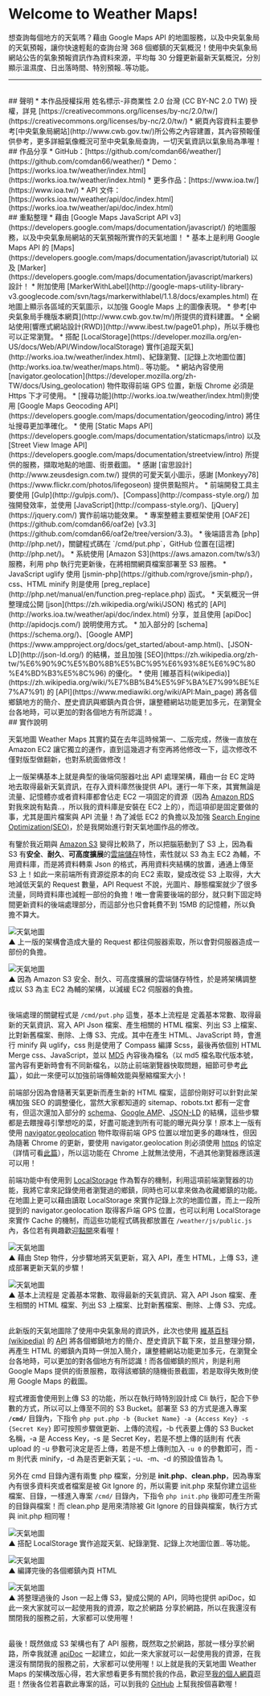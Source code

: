 # Welcome to Weather Maps!
想查詢每個地方的天氣嗎？藉由 Google Maps API 的地圖服務，以及中央氣象局的天氣預報，讓你快速輕鬆的查詢台灣 368 個鄉鎮的天氣概況！使用中央氣象局網站公告的氣象預報資訊作為資料來源，平均每 30 分鐘更新最新天氣概況，分別顯示溫濕度、日出落時間、特別預報..等功能。

---

<br />
## 聲明
* 本作品授權採用 姓名標示-非商業性 2.0 台灣 (CC BY-NC 2.0 TW) 授權，詳見 [https://creativecommons.org/licenses/by-nc/2.0/tw/](https://creativecommons.org/licenses/by-nc/2.0/tw/) 
* 網頁內容資料主要參考[中央氣象局網站](http://www.cwb.gov.tw/)所公佈之內容建置，其內容預報僅供參考，更多詳細氣像概況可至中央氣象局查詢，一切天氣資訊以氣象局為準喔！

<br />
## 作品分享
* GitHub：[https://github.com/comdan66/weather/](https://github.com/comdan66/weather/)
* Demo：[https://works.ioa.tw/weather/index.html](https://works.ioa.tw/weather/index.html)
* 更多作品：[https://www.ioa.tw/](https://www.ioa.tw/)
* API 文件：[https://works.ioa.tw/weather/api/doc/index.html](https://works.ioa.tw/weather/api/doc/index.html)




<br />
## 重點整理
* 藉由 [Google Maps JavaScript API v3](https://developers.google.com/maps/documentation/javascript/) 的地圖服務，以及中央氣象局網站的天氣預報所實作的天氣地圖！
* 基本上是利用 Google Maps API 的 [Maps](https://developers.google.com/maps/documentation/javascript/tutorial) 以及 [Marker](https://developers.google.com/maps/documentation/javascript/markers) 設計！
* 附加使用 [MarkerWithLabel](http://google-maps-utility-library-v3.googlecode.com/svn/tags/markerwithlabel/1.1.8/docs/examples.html) 在地圖上顯示各區域的天氣圖示，以加強 Google Maps 上的圖像表現。
* 參考[中央氣象局手機版本網頁](http://www.cwb.gov.tw/m/)所提供的資料建置。
* 全網站使用[響應式網站設計(RWD)](http://www.ibest.tw/page01.php)，所以手機也可以正常瀏覽。
* 搭配 [LocalStorage](https://developer.mozilla.org/en-US/docs/Web/API/Window/localStorage) 實作[追蹤天氣](http://works.ioa.tw/weather/index.html)、紀錄瀏覽、[記錄上次地圖位置](http:/works.ioa.tw/weather/maps.html).. 等功能。
* 網站內容使用 [navigator.geolocation](https://developer.mozilla.org/zh-TW/docs/Using_geolocation) 物件取得前端 GPS 位置，新版 Chrome 必須是 Https 下才可使用。
* [搜尋功能](http://works.ioa.tw/weather/index.html)則使用 [Google Maps Geocoding API](https://developers.google.com/maps/documentation/geocoding/intro) 將住址搜尋更加準確化。
* 使用 [Static Maps API](https://developers.google.com/maps/documentation/staticmaps/intro) 以及 [Street View Image API](https://developers.google.com/maps/documentation/streetview/intro) 所提供的服務，擷取地點的地圖、街景截圖。
* 感謝 [宙思設計](http://www.zeusdesign.com.tw/) 提供的可愛天氣小圖示，感謝 [Monkeyy78](https://www.flickr.com/photos/lifegoseon) 提供景點照片。
* 前端開發工具主要使用 [Gulp](http://gulpjs.com/)、[Compass](http://compass-style.org/) 加強開發效率，並使用 [JavaScript](http://compass-style.org/)、[jQuery](https://jquery.com/) 實作前端功能效果。
* 專案整體主要框架使用 [OAF2E](https://github.com/comdan66/oaf2e) [v3.3](https://github.com/comdan66/oaf2e/tree/version/3.3)。
* 後端語言為 [php](http://php.net/)，關鍵程式碼在 `/cmd/put.php`，GitHub 位置在[這裡](http://php.net/)。
* 系統使用 [Amazon S3](https://aws.amazon.com/tw/s3/) 服務，利用 php 執行完更新後，在將相關網頁檔案部署至 S3 服務。
* JavaScript uglify 使用 [jsmin-php](https://github.com/rgrove/jsmin-php/)，css、HTML minify 則是使用 [preg_replace](http://php.net/manual/en/function.preg-replace.php) 函式。
* 天氣概況一併整理成公開 [json](https://zh.wikipedia.org/wiki/JSON) 格式的 [API](http://works.ioa.tw/weather/api/doc/index.html) 分享，並且使用 [apiDoc](http://apidocjs.com/) 說明使用方式。
* 加入部分的 [schema](https://schema.org/)、[Google AMP](https://www.ampproject.org/docs/get_started/about-amp.html)、[JSON-LD](http://json-ld.org/) 的結構，並且加強 [SEO](https://zh.wikipedia.org/zh-tw/%E6%90%9C%E5%B0%8B%E5%BC%95%E6%93%8E%E6%9C%80%E4%BD%B3%E5%8C%96) 的優化。
* 使用 [維基百科(wikipedia)](https://zh.wikipedia.org/wiki/%E7%BB%B4%E5%9F%BA%E7%99%BE%E7%A7%91) 的 [API](https://www.mediawiki.org/wiki/API:Main_page) 將各個鄉鎮地方的簡介、歷史資訊與鄉鎮內頁合併，讓整體網站功能更加多元，在瀏覽全台各地時，可以更加的對各個地方有所認識！。

<br />
## 實作說明

天氣地圖 Weather Maps 其實約莫在去年這時候第一、二版完成，然後一直放在 Amazon EC2 讓它獨立的運作，直到這幾週才有空再將他修改一下，這次修改不僅對版型做翻新，也對系統面做修改！

上一版架構基本上就是典型的後端伺服器吐出 API 處理架構，藉由一台 EC 定時地去取得最新天氣資訊，在存入資料庫然後提供 API。運行一年下來，其實無論是流量、記憶體亦或者資料庫都會佔走 EC2 一項固定的資源（因為 [Amazon RDS](https://aws.amazon.com/tw/rds/) 對我來說有點貴..，所以我的資料庫是安裝在 EC2 上的），而這項卻是固定要做的事，尤其是圖片檔案與 API 流量！為了減低 EC2 的負擔以及加強 [Search Engine Optimization(SEO)](https://zh.wikipedia.org/zh-tw/%E6%90%9C%E5%B0%8B%E5%BC%95%E6%93%8E%E6%9C%80%E4%BD%B3%E5%8C%96)，於是我開始進行對天氣地圖作品的修改。

有鑒於我近期與 [Amazon S3](https://aws.amazon.com/tw/s3/) 變得比較熟了，所以把腦筋動到了 S3 上，因為看 S3 有**安全**、**耐久**、**可高度擴展**的[雲端儲存](https://aws.amazon.com/tw/what-is-cloud-storage/)特性，索性就以 S3 為主 EC2 為輔，不用資料庫，而是將資料轉乘 Json 的格式，再用資料夾結構的放置，通通上傳至 S3 上！如此一來前端所有資源從原本的向 EC2 索取，變成改從 S3 上取得，大大地減低天氣的 Request 數量，API Request 不說，光圖片、靜態檔案就少了很多流量，同時資料庫也減輕一部份的負擔！唯一會需要後端的部分，就只剩下固定時間更新資料的後端處理部分，而這部分也只會耗費不到 15MB 的記憶體，所以負擔不算大。

![天氣地圖](img/readme/01.png)  
▲ 上一版的架構會造成大量的 Request 都往伺服器索取，所以會對伺服器造成一部份的負擔。
<br />

![天氣地圖](img/readme/02.png)  
▲ 因為 Amazon S3 安全、耐久、可高度擴展的雲端儲存特性，於是將架構調整成以 S3 為主 EC2 為輔的架構，以減緩 EC2 伺服器的負擔。
<br />
<br />

後端處理的關鍵程式是 `/cmd/put.php` 這隻，基本上流程是 定義基本常數、取得最新的天氣資訊、寫入 API Json 檔案、產生相關的 HTML 檔案、列出 S3 上檔案、比對新舊檔案、刪除、上傳 S3、完成。其中在產生 HTML、JavaScript 時，會進行 minify 與 uglify，css 則是使用了 Compass 編譯 Scss，最後再依個別 HTML Merge css、JavaScript，並以 [MD5](https://zh.wikipedia.org/zh-tw/MD5) 內容後為檔名（以 md5 檔名取代版本號，當內容有更新時會有不同新檔名，以防止前端瀏覽器快取問題，細節可參考[此篇](http://www.infoq.com/cn/articles/front-end-engineering-and-performance-optimization-part1)），如此一來便可以加強前端傳輸效能與壓縮檔案大小！

前端部分因為會隨著天氣更新而產生新的 HTML 檔案，這部份剛好可以針對此架構加強 SEO 的調整優化，當然大家都知道的 sitemap、robots.txt 都有一定會有，但這次還加入部分的 [schema](https://schema.org/)、[Google AMP](https://www.ampproject.org/)、[JSON-LD](http://json-ld.org/) 的結構，這些步驟都是去餵搜尋引擎想吃的菜，好盡可能達到所有可能的曝光與分享！原本上一版有使用 [navigator.geolocation](https://developer.mozilla.org/zh-TW/docs/Using_geolocation) 物件取得前端 GPS 位置以增加更多的趣味性，但因為隨著 Chrome 的更新，要使用 navigator.geolocation 則必須使用 [https](https://zh.wikipedia.org/wiki/%E8%B6%85%E6%96%87%E6%9C%AC%E4%BC%A0%E8%BE%93%E5%AE%89%E5%85%A8%E5%8D%8F%E8%AE%AE) 的協定（詳情可看[此篇](https://developers.google.com/web/fundamentals/native-hardware/user-location/obtain-location)），所以這功能在 Chrome 上就無法使用，不過其他瀏覽器應該還可以用！

前端功能中有使用到 [LocalStorage](https://developer.mozilla.org/en-US/docs/Web/API/Window/localStorage) 作為暫存的機制，利用這項前端瀏覽器的功能，我將它拿來記錄使用者瀏覽過的鄉鎮，同時也可以拿來做為收藏鄉鎮的功能。在地圖上更可以藉由讀取 LocalStorage 來實作記錄上次的地圖位置，而上一段所提到的 navigator.geolocation 取得客戶端 GPS 位置，也可以利用 LocalStorage 來實作 Cache 的機制，而這些功能程式碼我都放置在 `/weather/js/public.js` 內，各位若有興趣歡迎[點開](https://github.com/comdan66/weather/blob/master/js/public.js)來看喔！

![天氣地圖](img/readme/10.png)  
▲ 藉由 Step 物件，分步驟地將天氣更新，寫入 API，產生 HTML，上傳 S3，達成部署更新天氣的步驟！<br />

![天氣地圖](img/readme/12.png)  
▲ 基本上流程是 定義基本常數、取得最新的天氣資訊、寫入 API Json 檔案、產生相關的 HTML 檔案、列出 S3 上檔案、比對新舊檔案、刪除、上傳 S3、完成。
<br />
<br />


此新版的天氣地圖除了使用中央氣象局的資訊外，此次也使用 [維基百科(wikipedia)](https://zh.wikipedia.org/wiki/%E7%BB%B4%E5%9F%BA%E7%99%BE%E7%A7%91) 的 [API](https://www.mediawiki.org/wiki/API:Main_page) 將各個鄉鎮地方的簡介、歷史資訊下載下來，並且整理分類，再產生 HTML 的鄉鎮內頁時一併加入簡介，讓整體網站功能更加多元，在瀏覽全台各地時，可以更加的對各個地方有所認識！而各個鄉鎮的照片，則是利用 Google Maps 提供的街景服務，取得該鄉鎮的隨機街景截圖，若是取得失敗則使用 Google Maps 的截圖。

程式裡面會使用到上傳 S3 的功能，所以在執行時特別設計成 Cli 執行，配合下參數的方式，所以可以上傳至不同的 S3 Bucket。部署至 S3 的方式是進入專案 **`/cmd/`** 目錄內，下指令 `php put.php -b {Bucket Name} -a {Access Key} -s {Secret Key}` 即可按照步驟做更新、上傳的流程，-b 代表要上傳的 S3 Bucket 名稱，-a 是 Access Key，-s 是 Secret Key，若是不想上傳的話則有 代表 upload 的 -u 參數可決定是否上傳，若是不想上傳則加入 `-u 0` 的參數即可，而 -m 則代表 minify，-d 為是否更新天氣；-u、-m、-d 的預設值皆為 1。

另外在 cmd 目錄內還有兩隻 php 檔案，分別是 **init.php**、**clean.php**，因為專案內有很多資料夾或者檔案是被 Git Ignore 的，所以需要 init.php 來幫你建立這些檔案、目錄，一樣進入專案 `/cmd/` 目錄內，下指令 `php init.php` 後即可產生所需的目錄與檔案！而 clean.php 是用來清除被 Git Ignore 的目錄與檔案，執行方式與 init.php 相同喔！


![天氣地圖](img/readme/07.png)  
▲ 搭配 LocalStorage 實作追蹤天氣、紀錄瀏覽、記錄上次地圖位置.. 等功能。
<br />

![天氣地圖](img/readme/05.png)  
▲ 編譯完後的各個鄉鎮內頁 HTML
<br />

![天氣地圖](img/readme/06.png)  
▲ 將整理過後的 Json 一起上傳 S3，變成公開的 API，同時也提供 apiDoc，如此一來大家就可以一起使用我的資源，取之於網路 分享於網路，所以在我還沒有關閉我的服務之前，大家都可以使用喔！
<br />
<br />

最後！既然做成 S3 架構也有了 API 服務，既然取之於網路，那就一樣分享於網路，所幸我就連 [apiDoc](http://works.ioa.tw/weather/api/doc/index.html) 一起建立，如此一來大家就可以一起使用我的資源，在我還沒有關閉我的服務之前，大家都可以使用喔！以上就是我的天氣地圖 Weather Maps 的架構改版心得，若大家想看更多有關於我的作品，歡迎至[我的個人網頁](http://www.ioa.tw/)逛逛！然後各位若喜歡此專案的話，可以到我的 [GitHub](https://github.com/comdan66/weather) 上幫我按個喜歡喔！
